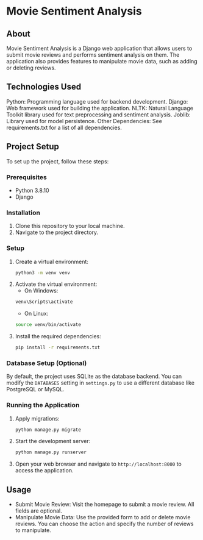 # Movie Sentiment Analysis

## About
Movie Sentiment Analysis is a Django web application that allows users to submit movie reviews and performs sentiment analysis on them. The application also provides features to manipulate movie data, such as adding or deleting reviews.

## Technologies Used
Python: Programming language used for backend development.
Django: Web framework used for building the application.
NLTK: Natural Language Toolkit library used for text preprocessing and sentiment analysis.
Joblib: Library used for model persistence.
Other Dependencies: See requirements.txt for a list of all dependencies.

## Project Setup
To set up the project, follow these steps:

### Prerequisites
- Python 3.8.10
- Django

### Installation
1. Clone this repository to your local machine.
2. Navigate to the project directory.

### Setup
1. Create a virtual environment:
    ```bash
    python3 -m venv venv
    ```
2. Activate the virtual environment:
    - On Windows:
    ```bash
    venv\Scripts\activate
    ```
    - On Linux:
    ```bash
    source venv/bin/activate
    ```
3. Install the required dependencies:
    ```bash
    pip install -r requirements.txt
    ```

### Database Setup (Optional)
By default, the project uses SQLite as the database backend. You can modify the `DATABASES` setting in `settings.py` to use a different database like PostgreSQL or MySQL.

### Running the Application
1. Apply migrations:
    ```bash
    python manage.py migrate
    ```
2. Start the development server:
    ```bash
    python manage.py runserver
    ```
3. Open your web browser and navigate to `http://localhost:8000` to access the application.

## Usage
- Submit Movie Review: Visit the homepage to submit a movie review. All fields are optional.
- Manipulate Movie Data: Use the provided form to add or delete movie reviews. You can choose the action and specify the number of reviews to manipulate.



